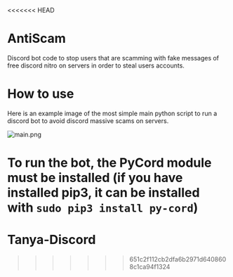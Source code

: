 <<<<<<< HEAD
# AntiScam
Discord bot code to stop users that are scamming with fake messages of free discord nitro on servers in order to steal users accounts.

# How to use
Here is an example image of the most simple main python script to run a discord bot to avoid discord massive scams on servers.

![main.png](img/main.png)

To run the bot, the PyCord module must be installed (if you have installed pip3, it can be installed with `sudo pip3 install py-cord`)
=======
# Tanya-Discord
 
>>>>>>> 651c2f112cb2dfa6b2971d6408608c1ca94f1324
